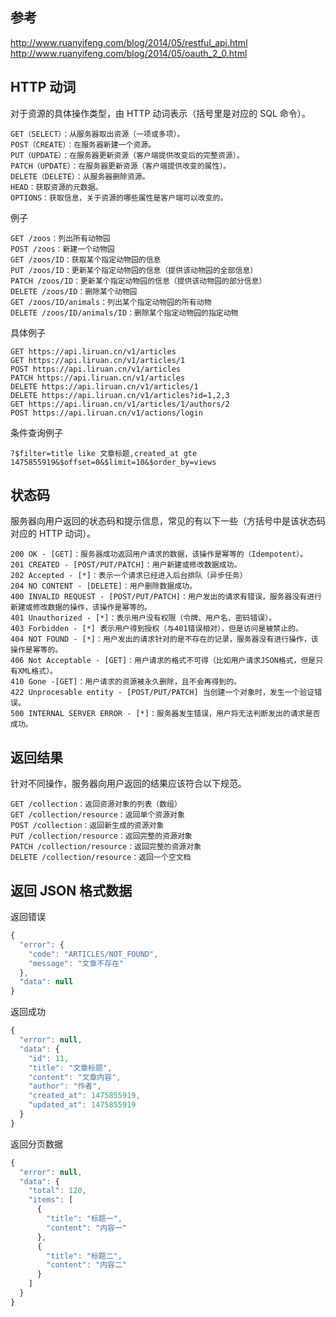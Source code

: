 ## 参考
http://www.ruanyifeng.com/blog/2014/05/restful_api.html  
http://www.ruanyifeng.com/blog/2014/05/oauth_2_0.html

## HTTP 动词
对于资源的具体操作类型，由 HTTP 动词表示（括号里是对应的 SQL 命令）。
```
GET（SELECT）：从服务器取出资源（一项或多项）。
POST（CREATE）：在服务器新建一个资源。
PUT（UPDATE）：在服务器更新资源（客户端提供改变后的完整资源）。
PATCH（UPDATE）：在服务器更新资源（客户端提供改变的属性）。
DELETE（DELETE）：从服务器删除资源。
HEAD：获取资源的元数据。
OPTIONS：获取信息，关于资源的哪些属性是客户端可以改变的。
```

例子
```
GET /zoos：列出所有动物园
POST /zoos：新建一个动物园
GET /zoos/ID：获取某个指定动物园的信息
PUT /zoos/ID：更新某个指定动物园的信息（提供该动物园的全部信息）
PATCH /zoos/ID：更新某个指定动物园的信息（提供该动物园的部分信息）
DELETE /zoos/ID：删除某个动物园
GET /zoos/ID/animals：列出某个指定动物园的所有动物
DELETE /zoos/ID/animals/ID：删除某个指定动物园的指定动物
```

具体例子
```
GET https://api.liruan.cn/v1/articles
GET https://api.liruan.cn/v1/articles/1
POST https://api.liruan.cn/v1/articles
PATCH https://api.liruan.cn/v1/articles
DELETE https://api.liruan.cn/v1/articles/1
DELETE https://api.liruan.cn/v1/articles?id=1,2,3
GET https://api.liruan.cn/v1/articles/1/authors/2
POST https://api.liruan.cn/v1/actions/login
```

条件查询例子
```
?$filter=title like 文章标题,created_at gte 1475855919&$offset=0&$limit=10&$order_by=views
```

## 状态码
服务器向用户返回的状态码和提示信息，常见的有以下一些（方括号中是该状态码对应的 HTTP 动词）。
```
200 OK - [GET]：服务器成功返回用户请求的数据，该操作是幂等的（Idempotent）。
201 CREATED - [POST/PUT/PATCH]：用户新建或修改数据成功。
202 Accepted - [*]：表示一个请求已经进入后台排队（异步任务）
204 NO CONTENT - [DELETE]：用户删除数据成功。
400 INVALID REQUEST - [POST/PUT/PATCH]：用户发出的请求有错误，服务器没有进行新建或修改数据的操作，该操作是幂等的。
401 Unauthorized - [*]：表示用户没有权限（令牌、用户名、密码错误）。
403 Forbidden - [*] 表示用户得到授权（与401错误相对），但是访问是被禁止的。
404 NOT FOUND - [*]：用户发出的请求针对的是不存在的记录，服务器没有进行操作，该操作是幂等的。
406 Not Acceptable - [GET]：用户请求的格式不可得（比如用户请求JSON格式，但是只有XML格式）。
410 Gone -[GET]：用户请求的资源被永久删除，且不会再得到的。
422 Unprocesable entity - [POST/PUT/PATCH] 当创建一个对象时，发生一个验证错误。
500 INTERNAL SERVER ERROR - [*]：服务器发生错误，用户将无法判断发出的请求是否成功。
```

## 返回结果
针对不同操作，服务器向用户返回的结果应该符合以下规范。
```
GET /collection：返回资源对象的列表（数组）
GET /collection/resource：返回单个资源对象
POST /collection：返回新生成的资源对象
PUT /collection/resource：返回完整的资源对象
PATCH /collection/resource：返回完整的资源对象
DELETE /collection/resource：返回一个空文档
```

## 返回 JSON 格式数据
返回错误
```js
{
  "error": {
    "code": "ARTICLES/NOT_FOUND",
    "message": "文章不存在"
  },
  "data": null
}
```

返回成功
```js
{
  "error": null,
  "data": {
    "id": 11,
    "title": "文章标题",
    "content": "文章内容",
    "author": "作者",
    "created_at": 1475855919,
    "updated_at": 1475855919
  }
}
```

返回分页数据
```js
{
  "error": null,
  "data": {
    "total": 120,
    "items": [
      {
        "title": "标题一",
        "content": "内容一"
      },
      {
        "title": "标题二",
        "content": "内容二"
      }
    ]
  }
}
```
